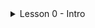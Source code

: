 <details>
  <summary>Lesson 0 - Intro</summary>
  [![IMAGE ALT TEXT](http://img.youtube.com/vi/LlqjTVq6BzQ/0.jpg)](http://www.youtube.com/watch?v=LlqjTVq6BzQ)
</details>
